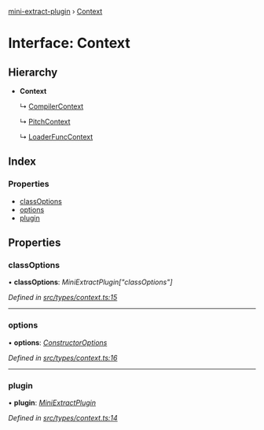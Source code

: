 [mini-extract-plugin](../README.md) › [Context](context.md)

# Interface: Context

## Hierarchy

* **Context**

  ↳ [CompilerContext](compilercontext.md)

  ↳ [PitchContext](pitchcontext.md)

  ↳ [LoaderFuncContext](loaderfunccontext.md)

## Index

### Properties

* [classOptions](context.md#classoptions)
* [options](context.md#options)
* [plugin](context.md#plugin)

## Properties

###  classOptions

• **classOptions**: *MiniExtractPlugin["classOptions"]*

*Defined in [src/types/context.ts:15](https://github.com/JuroOravec/mini-extract-plugin/blob/9e394f3/src/types/context.ts#L15)*

___

###  options

• **options**: *[ConstructorOptions](../README.md#constructoroptions)*

*Defined in [src/types/context.ts:16](https://github.com/JuroOravec/mini-extract-plugin/blob/9e394f3/src/types/context.ts#L16)*

___

###  plugin

• **plugin**: *[MiniExtractPlugin](miniextractplugin.md)*

*Defined in [src/types/context.ts:14](https://github.com/JuroOravec/mini-extract-plugin/blob/9e394f3/src/types/context.ts#L14)*
